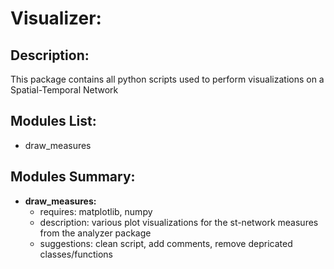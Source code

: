 # Visualizer:

## Description:
This package contains all python scripts used to perform visualizations on a Spatial-Temporal Network

## Modules List:
- draw_measures

## Modules Summary:
 - **draw_measures:**
    + requires: matplotlib, numpy 
    + description: various plot visualizations for the st-network measures from the analyzer package  
    + suggestions: clean script, add comments, remove depricated classes/functions











